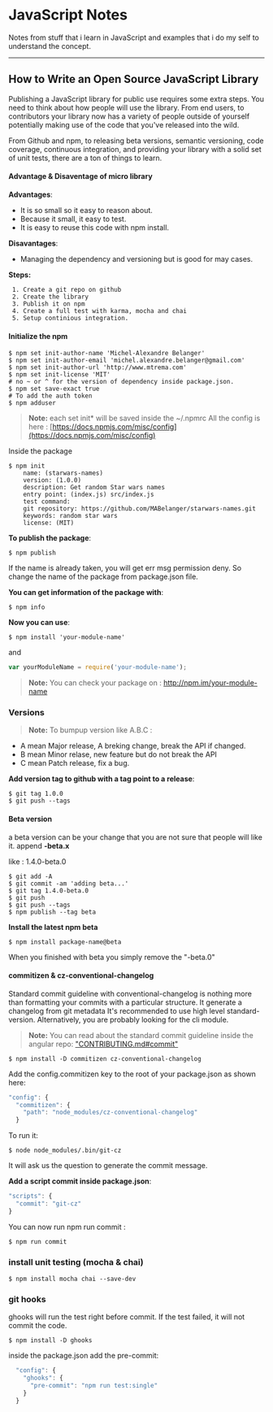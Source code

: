# <b>JavaScript Notes</b>
Notes from stuff that i learn in JavaScript and examples that i do my self to understand the concept.

----------

## How to Write an Open Source JavaScript Library

Publishing a JavaScript library for public use requires some extra steps. You need to think about how people will use the library. From end users, to contributors your library now has a variety of people outside of yourself potentially making use of the code that you've released into the wild.

From Github and npm, to releasing beta versions, semantic versioning, code coverage, continuous integration, and providing your library with a solid set of unit tests, there are a ton of things to learn.

#### Advantage & Disaventage of micro library
<b>Advantages</b>:
- It is so small so it easy to reason about.
- Because it small, it easy to test.
- It is easy to reuse this code with npm install.

<b>Disavantages</b>:
- Managing the dependency and versioning but is good for may cases.

<b>Steps:</b>
```
 1. Create a git repo on github
 2. Create the library
 3. Publish it on npm
 4. Create a full test with karma, mocha and chai
 5. Setup continious integration.
```
#### Initialize the npm

```
$ npm set init-author-name 'Michel-Alexandre Belanger'
$ npm set init-author-email 'michel.alexandre.belanger@gmail.com'
$ npm set init-author-url 'http://www.mtrema.com'
$ npm set init-license 'MIT'
# no ~ or ^ for the version of dependency inside package.json.
$ npm set save-exact true
# To add the auth token
$ npm adduser
```

> **Note:** each set init* will be saved inside the ~/.npmrc
All the config is here : [https://docs.npmjs.com/misc/config](https://docs.npmjs.com/misc/config)


Inside the package
```
$ npm init
    name: (starwars-names)
    version: (1.0.0)
    description: Get random Star wars names
    entry point: (index.js) src/index.js
    test command:
    git repository: https://github.com/MABelanger/starwars-names.git
    keywords: random star wars
    license: (MIT)
```


<b>To publish the package</b>:
```
$ npm publish
```

If the name is already taken, you will get err msg permission deny. So change the name of the package from package.json file.

<b>You can get information of the package with</b>:

```
$ npm info
```

<b>Now you can use</b>:
```
$ npm install 'your-module-name'
```
and
```js
var yourModuleName = require('your-module-name');
```

> **Note:** You can check your package on :
http://npm.im/your-module-name


### Versions
> **Note:** To bumpup version like A.B.C :
- A mean Major release, A breking change, break the API if changed.
- B mean Minor relase, new feature but do not break the API
- C mean Patch release, fix a bug.

<b>Add version tag to github with a tag point to a release</b>:
```
$ git tag 1.0.0
$ git push --tags
```

#### Beta version
a beta version can be your change that you are not sure that people will like it. append <b>-beta.x</b>

like : 1.4.0-beta.0
```
$ git add -A
$ git commit -am 'adding beta...'
$ git tag 1.4.0-beta.0
$ git push
$ git push --tags
$ npm publish --tag beta
```
<b>Install the latest npm beta</b>
```
$ npm install package-name@beta
```
When you finished with beta you simply remove the "-beta.0"

#### commitizen & cz-conventional-changelog
Standard commit guideline with conventional-changelog is nothing more than formatting your commits with a particular structure.
It generate a changelog from git metadata It's recommended to use high level standard-version. Alternatively, you are probably looking for the cli module.

> **Note:** You can read about the standard commit guideline inside the angular repo: ["CONTRIBUTING.md#commit"](https://github.com/angular/angular.js/blob/master/CONTRIBUTING.md#commit)

```
$ npm install -D commitizen cz-conventional-changelog
```

Add the config.commitizen key to the root of your package.json as shown here:
```js
"config": {
  "commitizen": {
    "path": "node_modules/cz-conventional-changelog"
  }
```


To run it:
```
$ node node_modules/.bin/git-cz
```
It will ask us the question to generate the commit message.


<b>Add a script commit inside package.json</b>:

```js
"scripts": {
  "commit": "git-cz"
}
```

You can now run npm run commit :
```
$ npm run commit
```

### install unit testing (mocha & chai)
```
$ npm install mocha chai --save-dev
```



### git hooks

ghooks will run the test right before commit. If the test failed, it will not commit the code.
```
$ npm install -D ghooks
```

inside the package.json add the pre-commit:
```js
  "config": {
    "ghooks": {
      "pre-commit": "npm run test:single"
    }
  }
```
